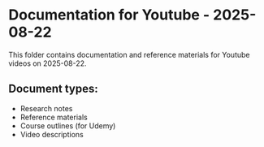 # Documentation for Youtube - 2025-08-22

This folder contains documentation and reference materials for Youtube videos on 2025-08-22.

## Document types:
- Research notes
- Reference materials
- Course outlines (for Udemy)
- Video descriptions
